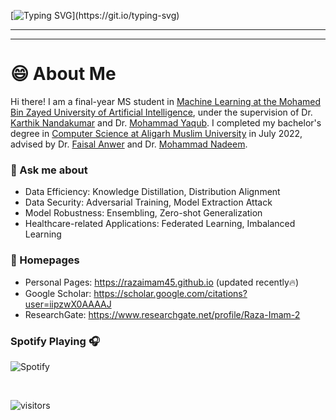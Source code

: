 <!--## Hi there 👋-->

<!--<p align="center" >-->

[![Typing SVG](https://readme-typing-svg.herokuapp.com?font=Honk&pause=1000&random=false&size=30&center=true&vCenter=true&width=550&height=70&lines=Hey+There%F0%9F%91%8B%2C+I'm+Raza...+Raza+Imam+!)](https://git.io/typing-svg)

<!--</p>-->
<hr>
<hr style="border: 0; height: 0.1px; background-image: linear-gradient(to right, rgba(0, 0, 0, 0), rgba(0, 0, 0, 0.25), rgba(0, 0, 0, 0));">


# 😄 About Me

Hi there! I am a final-year MS student in [Machine Learning at the Mohamed Bin Zayed University of Artificial Intelligence](https://mbzuai.ac.ae/research/department/machine-learning-department/), under the supervision of Dr. [Karthik Nandakumar](https://www.sprintai.org/nkarthik) and Dr. [Mohammad Yaqub](https://scholar.google.co.uk/citations?user=9dfn5GkAAAAJ).
I completed my bachelor's degree in [Computer Science at Aligarh Muslim University](https://www.amu.ac.in/department/computer-science) in July 2022, advised by Dr. [Faisal Anwer](https://scholar.google.com/citations?user=S-VW0mAAAAAJ&hl=en) and Dr. [Mohammad Nadeem](https://scholar.google.com/citations?user=yaEgXYMAAAAJ&hl=en).

<!--
### 🤔 Research Interests
I am mainly interested in model-centric AI and data-centric machine learning, including data privacy, model robustness, domain generalization, and healthcare related applications.
-->

### 💬 Ask me about
- Data Efficiency: Knowledge Distillation, Distribution Alignment
- Data Security: Adversarial Training, Model Extraction Attack
- Model Robustness: Ensembling, Zero-shot Generalization
- Healthcare-related Applications: Federated Learning, Imbalanced Learning

### 📎 Homepages

- Personal Pages: https://razaimam45.github.io (updated recently🔥)
- Google Scholar: https://scholar.google.com/citations?user=iipzwX0AAAAJ
- ResearchGate: https://www.researchgate.net/profile/Raza-Imam-2

<!--
**Razaimam45/Razaimam45** is a ✨ _special_ ✨ repository because its `README.md` (this file) appears on your GitHub profile.

Here are some ideas to get you started:

- 🔭 I’m currently working on ...
- 🌱 I’m currently learning ...
- 👯 I’m looking to collaborate on ...
- 🤔 I’m looking for help with ...
- 💬 Ask me about ...
- 📫 How to reach me: ...
- 😄 Pronouns: ...
- ⚡ Fun fact: ...
-->

### Spotify Playing 🎧
![Spotify](https://spotify-github-readme.vercel.app/api/spotify)

<br>

![visitors](https://visitor-badge.laobi.icu/badge?page_id=Razaimam45.Razaimam45)
